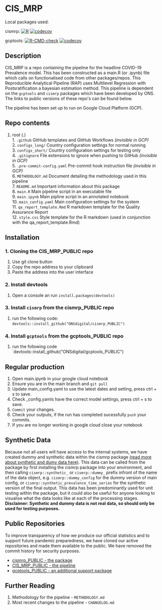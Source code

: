 # CIS_MRP

Local packages used:

cismrp:
[![R](https://github.com/ONSdigital/cismrp_PUBLIC/actions/workflows/r.yaml/badge.svg?branch=main)](https://github.com/ONSdigital/cismrp_PUBLIC/actions/workflows/r.yaml)
[![codecov](https://codecov.io/gh/ONSdigital/cismrp_PUBLIC/branch/main/graph/badge.svg?token=N70MPthEj1)](https://codecov.io/gh/ONSdigital/cismrp_PUBLIC)

gcptools:
[![R-CMD-check](https://github.com/ONSdigital/gcptools_PUBLIC/actions/workflows/r.yml/badge.svg)](https://github.com/ONSdigital/gcptools_PUBLIC/actions/workflows/r.yml)
[![codecov](https://codecov.io/gh/ONSdigital/gcptools_PUBLIC/branch/main/graph/badge.svg?token=bV6FD7PUSr)](https://codecov.io/gh/ONSdigital/gcptools_PUBLIC)

## Description

CIS_MRP is a repo containing the pipeline for the headline COVID-19 Prevalence model. This has been constructed as a main.R (or .ipynb) file which calls on functionalised code from other packages/repos. This Reproducible Analytical Pipeline (RAP) uses Multilevel Regression with Postsratification a bayesian estimation method. This pipeline is dependent on the `gcptools` and `cismrp` packages which have been developed by ONS. The links to public versions of these repo's can be found below. 

The pipeline has been set up to run on Google Cloud Platform (GCP). 

## Repo contents
  
  1. root (.)<br>
    1. `.github` GitHub templates and GitHub Workflows *(invisible in GCP)*<br>
    2. `configs_long/` Country configuration settings for normal running<br>
    3. `configs_short/` Country configuration settings for testing only<br>
    4. `.gitignore` File extensions to ignore when pushing to GitHub *(invisible in GCP)*<br>
    5. `.pre-commit-config.yaml` Pre-commit hook instruction file *(invisible in GCP)*<br>
    6. `METHODOLOGY.md` Document detailing the methodology used in this pipeline<br>
    7. `README.md` Important information about this package<br>
    8. `main.R` Main pipeline script in an executable file<br>
    9. `main.ipynb` Main pipline script in an annotated notebook<br>
    10. `main_config.yaml` Main configuration settings for the system<br>
    11. `qa_report_template.Rmd` R markdown template for the Quality Assurance Report<br>
    12. `style.css` Style template for the R markdown (used in conjunction with the qa_report_template.Rmd)
   
    
## Installation

### 1. Cloning the CIS_MRP_PUBLIC repo
 1. Use git clone button 
 2. Copy the repo address to your clipboard
 3. Paste the address into the user interface
 
### 2. Install devtools
 1. Open a console an run `install.packages(devtools)`

### 3. Install `cismrp` from the cismrp_PUBLIC repo
 1. run the following code: `devtools::install_github("ONSdigital/cismrp_PUBLIC")`

### 4. Install `gcptools` from the gcptools_PUBLIC repo
1.  run the following code `devtools::install_github("ONSdigital/gcptools_PUBLIC")

## Regular production

 1. Open main.ipynb in your google cloud notebook
 2. Ensure you are in the main branch and `git pull`
 3. Update main_config.yaml to use the latest dates and setting, press ctrl + s to save.
 4. Check <country>_config.yamls have the correct model settings, press ctrl + s to save.
 5. `Commit` your changes.
 6. Check your outputs, if the run has completed sucessfully `push` your commits.
 7. If you are no longer working in google cloud close your notebook


## Synthetic Data

Because not all users will have access to the internal systems, we have created dummy and synthetic data within the cismrp package [(read more about synthetic and dumy data here)](https://syntheticus.ai/guide-everything-you-need-to-know-about-synthetic-data#:~:text=Synthetic%20and%20dummy%20data%20are,typically%20create%20dummy%20data%20manually). This data can be called from the package by first installing the cismrp package into your environment, and then calling `cismrp::synthetic_` or `cismrp::dummy_` prefix infront of the name of the data object, e.g. `cismrp::dummy_config` for the dummy version of main config, or `cismrp::synthetic_prevalence_time_series` for the synthetic version of the final output. This data has been predominantly used for unit testing within the package, but it could also be useful for anyone looking to visualise what the data looks like at each of the processing stages. 
<br> **Disclaimer: Synthetic and dummy data is not real data, so should only be used for testing purposes.**

## Public Repositories
To improve transparency of how we produce our official statistics and to support future pandemic preparedness, we have cloned our active repositories and made them available to the public. We have removed the commit history for security purposes. 
- [cismrp_PUBLIC - the package](https://github.com/ONSdigital/cismrp_PUBLIC)
- [CIS_MRP_PUBLIC - the pipeline](https://github.com/ONSdigital/CIS_MRP_PUBLIC)
- [gcptools_PUBLIC - an additional support package](https://github.com/ONSdigital/gcptools_PUBLIC)

## Further Reading

 1. Methodology for the pipeline - `METHODOLOGY.md`
 2. Most recent changes to the pipeline - `CHANGELOG.md`

